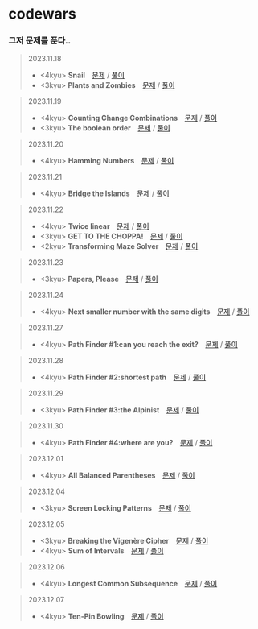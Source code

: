 # codewars

### 그저 문제를 푼다..   

> 2023.11.18   
> - <4kyu> **Snail** [문제](https://www.codewars.com/kata/521c2db8ddc89b9b7a0000c1) / [풀이](https://github.com/oko-ha/codewars/blob/main/Plants%20and%20Zombies/solution.py)   
> - <3kyu> **Plants and Zombies** [문제](https://www.codewars.com/kata/5a5db0f580eba84589000979) / [풀이](https://github.com/oko-ha/codewars/blob/main/Snail/solution.py)

> 2023.11.19
> - <4kyu> **Counting Change Combinations** [문제](https://www.codewars.com/kata/541af676b589989aed0009e7) / [풀이](https://github.com/oko-ha/codewars/blob/main/Counting%20Change%20Combinations/solution.py)
> - <3kyu> **The boolean order** [문제](https://www.codewars.com/kata/59eb1e4a0863c7ff7e000008) / [풀이](https://github.com/oko-ha/codewars/blob/main/The%20boolean%20order/solution.py)

> 2023.11.20
> - <4kyu> **Hamming Numbers** [문제](https://www.codewars.com/kata/526d84b98f428f14a60008da) / [풀이](https://github.com/oko-ha/codewars/blob/main/Hamming%20Numbers/solution.py)

> 2023.11.21
> - <4kyu> **Bridge the Islands** [문제](https://www.codewars.com/kata/64a815e3e96dec077e305750) / [풀이](https://github.com/oko-ha/codewars/blob/main/Bridge%20the%20Islands/solution.py)

> 2023.11.22
> - <4kyu> **Twice linear** [문제](https://www.codewars.com/kata/5672682212c8ecf83e000050) / [풀이](https://github.com/oko-ha/codewars/blob/main/Twice%20linear/solution.py)
> - <3kyu> **GET TO THE CHOPPA!** [문제](https://www.codewars.com/kata/5573f28798d3a46a4900007a) / [풀이](https://github.com/oko-ha/codewars/blob/main/GET%20TO%20THE%20CHOPPA!/solution.py)
> - <2kyu> **Transforming Maze Solver** [문제](https://www.codewars.com/kata/5b86a6d7a4dcc13cd900000b) / [풀이](https://github.com/oko-ha/codewars/blob/main/Transforming%20Maze%20Solver/solution.py)

> 2023.11.23
> - <3kyu> **Papers, Please** [문제](https://www.codewars.com/kata/59d582cafbdd0b7ef90000a0) / [풀이](https://github.com/oko-ha/codewars/blob/main/Papers,%20Please/solution.py)

> 2023.11.24
> - <4kyu> **Next smaller number with the same digits** [문제](https://www.codewars.com/kata/5659c6d896bc135c4c00021e) / [풀이](https://github.com/oko-ha/codewars/blob/main/Next%20smaller%20number%20with%20the%20same%20digits/solution.py)

> 2023.11.27
> - <4kyu> **Path Finder #1:can you reach the exit?** [문제](https://www.codewars.com/kata/5765870e190b1472ec0022a2) / [풀이](https://github.com/oko-ha/codewars/blob/main/Path%20Finder%20%231/solution.py)

> 2023.11.28
> - <4kyu> **Path Finder #2:shortest path** [문제](https://www.codewars.com/kata/57658bfa28ed87ecfa00058a) / [풀이](https://github.com/oko-ha/codewars/blob/main/Path%20Finder%20%232/solution.py)

> 2023.11.29
> - <3kyu> **Path Finder #3:the Alpinist** [문제](https://www.codewars.com/kata/576986639772456f6f00030c) / [풀이](https://github.com/oko-ha/codewars/blob/main/Path%20Finder%20%233/solution.py)

> 2023.11.30
> - <4kyu> **Path Finder #4:where are you?** [문제](https://www.codewars.com/kata/5a0573c446d8435b8e00009f) / [풀이](https://github.com/oko-ha/codewars/blob/main/Path%20Finder%20%234/solution.py)

> 2023.12.01
> - <4kyu> **All Balanced Parentheses** [문제](https://www.codewars.com/kata/5426d7a2c2c7784365000783) / [풀이](https://github.com/oko-ha/codewars/blob/main/All%20Balanced%20Parentheses/solution.py)

> 2023.12.04
> - <3kyu> **Screen Locking Patterns** [문제](https://www.codewars.com/kata/585894545a8a07255e0002f1) / [풀이](https://github.com/oko-ha/codewars/blob/main/Screen%20Locking%20Patterns/solution.py)

> 2023.12.05
> - <3kyu> **Breaking the Vigenère Cipher** [문제](https://www.codewars.com/kata/544e5d75908f2d5eb700052b) / [풀이](https://github.com/oko-ha/codewars/blob/main/Breaking%20the%20Vigenère%20Cipher/solution.py)
> - <4kyu> **Sum of Intervals** [문제](https://www.codewars.com/kata/52b7ed099cdc285c300001cd) / [풀이](https://github.com/oko-ha/codewars/blob/main/Sum%20of%20Intervals/solution.py)

> 2023.12.06
> - <4kyu> **Longest Common Subsequence** [문제](https://www.codewars.com/kata/593ff8b39e1cc4bae9000070) / [풀이](https://github.com/oko-ha/codewars/blob/main/Longest%20Common%20Subsequence/solution.py)

> 2023.12.07
> - <4kyu> **Ten-Pin Bowling** [문제](https://www.codewars.com/kata/5531abe4855bcc8d1f00004c) / [풀이](https://github.com/oko-ha/codewars/blob/main/Ten-pin%20Bowling/solution.py)